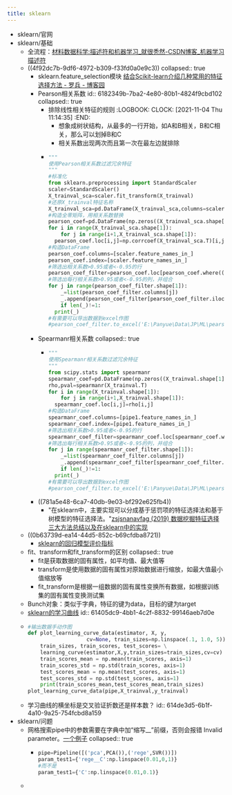 ```yaml
---
title: sklearn
---
```


- sklearn/官网
- sklearn/基础
	- 全流程：[材料数据科学:描述符和机器学习_就很秃然-CSDN博客_机器学习描述符](https://blog.csdn.net/qq_44785318/article/details/114751330)
	- ((4f92dc7b-9df6-4972-b309-f33fd0a0e9c3))
	  collapsed:: true
		- sklearn.feature_selection模块 [结合Scikit-learn介绍几种常用的特征选择方法 - 罗兵 - 博客园](https://www.cnblogs.com/hhh5460/p/5186226.html)
		- Pearson相关系数
		  id:: 6182349b-7ba2-4e80-80b1-4824f9cbd102
		  collapsed:: true
			- 排除线性相关特征的规则
			  :LOGBOOK:
			  CLOCK: [2021-11-04 Thu 11:14:35]
			  :END:
				- 想象成树状结构，从最多的一行开始，如A和B相关，B和C相关，那么可以划掉B和C
				- 相关系数出现两次而且第一次在最左边就排除
			- ``` python
			  """
			  使用Pearson相关系数过滤冗余特征
			  """
			  #标准化
			  from sklearn.preprocessing import StandardScaler
			  scaler=StandardScaler()
			  X_trainval_sca=scaler.fit_transform(X_trainval)
			  #还原X_trainval特征名称
			  X_trainval_sca=pd.DataFrame(X_trainval_sca,columns=scaler.feature_names_in_)
			  #构造全零矩阵，用相关系数替换
			  pearson_coef=pd.DataFrame(np.zeros((X_trainval_sca.shape[1],X_trainval_sca.shape[1])))
			  for i in range(X_trainval_sca.shape[1]):
			      for j in range(i+1,X_trainval_sca.shape[1]):
			    pearson_coef.loc[i,j]=np.corrcoef(X_trainval_sca.T)[i,j]
			  #构造DataFrame
			  pearson_coef.columns=[scaler.feature_names_in_]
			  pearson_coef.index=[scaler.feature_names_in_]
			  #筛选出相关系数>0.95或者<-0.95的行
			  pearson_coef_filter=pearson_coef.loc[pearson_coef.where((pearson_coef>0.95)|(pearson_coef<-0.95)).any(1)]
			  #筛选出每行相关系数>0.95或者<-0.95的列，并组合
			  for j in range(pearson_coef_filter.shape[1]):
			      _=list(pearson_coef_filter.columns[j])
			      _.append(pearson_coef_filter[pearson_coef_filter.iloc[:,j]>0.95].index.tolist())
			      if len(_)!=1:
			    print(_)
			  #有需要可以导出数据到excel作图
			  #pearson_coef_filter.to_excel('E:\Panyue\Data\JP\ML\pearson_coef.xlsx')
			  
			  ```
		- Spearmanr相关系数
		  collapsed:: true
			- ``` python
			  """
			  使用Spearmanr相关系数过滤冗余特征
			  """
			  from scipy.stats import spearmanr
			  spearmanr_coef=pd.DataFrame(np.zeros((X_trainval.shape[1],X_trainval.shape[1])))
			  rho,pval=spearmanr(X_trainval.T)
			  for i in range(X_trainval.shape[1]):
			      for j in range(i+1,X_trainval.shape[1]):
			    spearmanr_coef.loc[i,j]=rho[i,j]
			  #构造DataFrame
			  spearmanr_coef.columns=[pipe1.feature_names_in_]
			  spearmanr_coef.index=[pipe1.feature_names_in_]
			  #筛选出相关系数>0.95或者<-0.95的行
			  spearmanr_coef_filter=spearmanr_coef.loc[spearmanr_coef.where((spearmanr_coef>0.95)|(spearmanr_coef<-0.95)).any(1)]
			  #筛选出每行相关系数>0.95或者<-0.95的列，并组合
			  for j in range(spearmanr_coef_filter.shape[1]):
			      _=list(spearmanr_coef_filter.columns[j])
			      _.append(spearmanr_coef_filter[spearmanr_coef_filter.iloc[:,j]>0.95].index.tolist())
			      if len(_)!=1:
			    print(_)
			  #有需要可以导出数据到excel作图
			  #pearson_coef_filter.to_excel('E:\Panyue\Data\JP\ML\pearson_coef.xlsx')
			  
			  ```
		- ((781a5e48-6ca7-40db-9e03-bf292e625fb4))
			- "在sklearn中，主要实现可以分成基于惩罚项的特征选择法和基于树模型的特征选择法。"[zsjsnanavfag (2019) 数据挖掘特征选择三大方法总结以及在sklearn中的实现](https://zhuanlan.zhihu.com/p/99776961)
	- ((0b63739d-ea14-44d5-852c-b69cfdba8721))
		- [sklearn的回归模型评价指标](https://scikit-learn.org/stable/modules/model_evaluation.html#regression-metrics)
	- fit、transform和fit_transform的区别
	  collapsed:: true
		- fit是获取数据的固有属性，如平均值、最大值等
		- transform是使用数据的固有属性对原始数据进行缩放，如最大值最小值缩放等
		- fit_transform是根据一组数据的固有属性变换所有数据，如根据训练集的固有属性变换测试集
	- Bunch对象：类似于字典，特征的键为data，目标的键为target
	- [sklearn的学习曲线](https://scikit-learn.org/stable/auto_examples/model_selection/plot_learning_curve.html#sphx-glr-auto-examples-model-selection-plot-learning-curve-py)
	  id:: 61405dc9-4bb1-4c2f-8832-99146aeb7d0e
	- ``` python
	  #输出数据手动作图
	  def plot_learning_curve_data(estimator, X, y, 
	                     cv=None, train_sizes=np.linspace(.1, 1.0, 5)):
	      train_sizes, train_scores, test_scores= \
	      learning_curve(estimator,X,y,train_sizes=train_sizes,cv=cv)
	      train_scores_mean = np.mean(train_scores, axis=1)
	      train_scores_std = np.std(train_scores, axis=1)
	      test_scores_mean = np.mean(test_scores, axis=1)
	      test_scores_std = np.std(test_scores, axis=1)
	      print(train_scores_mean,test_scores_mean,train_sizes)
	  plot_learning_curve_data(pipe,X_trainval,y_trainval)
	  
	  ```
	- 学习曲线的横坐标是交叉验证折数还是样本数？
	  id:: 614de3d5-6b1f-4a10-9a25-754fcbd8a159
- sklearn/问题
	- 网格搜索pipe中的参数需要在字典中加“缩写__”前缀，否则会报错 Invalid parameter。[一个例子](https://www.5axxw.com/questions/content/8f560l)
	  collapsed:: true
		- ``` python
		  pipe=Pipeline([('pca',PCA()),('rege',SVR())])
		  param_test1={'rege__C':np.linspace(0.01,0,1)}
		  #而不是
		  param_test1={'C':np.linspace(0.01,0.1)}
		  
		  ```
	-
